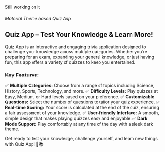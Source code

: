 Still working on it

###### _Material Theme based Quiz App_
## ****Quiz App – Test Your Knowledge & Learn More!**** 

Quiz App is an interactive and engaging trivia application designed to challenge your knowledge across multiple categories. Whether you’re preparing for an exam, expanding your general knowledge, or just having fun, this app offers a variety of quizzes to keep you entertained.

### **Key Features:**
✅ **Multiple Categories:** Choose from a range of topics including Science, History, Sports, Technology, and more.
✅ **Difficulty Levels:** Play quizzes at Easy, Medium, or Hard levels based on your preference.
✅ **Customizable Questions:** Select the number of questions to tailor your quiz experience.
✅ **Real-time Scoring:** Your score is calculated at the end of the quiz, ensuring a fair assessment of your knowledge.
✅ **User-friendly Interface:** A smooth, simple design that makes playing quizzes easy and enjoyable.
✅ **Dark Mode Support:** Play comfortably at any time of the day with a sleek dark theme.

Get ready to test your knowledge, challenge yourself, and learn new things with Quiz App! 🚀📚
